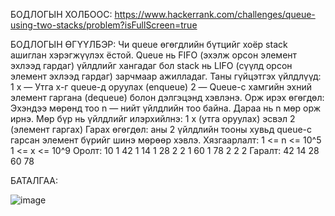 БОДЛОГЫН ХОЛБООС: https://www.hackerrank.com/challenges/queue-using-two-stacks/problem?isFullScreen=true

БОДЛОГЫН ӨГҮҮЛБЭР:
Чи queue өгөгдлийн бүтцийг хоёр stack ашиглан хэрэгжүүлэх ёстой. Queue нь FIFO (эхэлж орсон элемент эхлээд гардаг) үйлдлийг хангадаг бол stack нь LIFO (сүүлд орсон элемент эхлээд гардаг) зарчмаар ажилладаг.
Таны гүйцэтгэх үйлдлүүд:
1 x — Утга x-г queue-д оруулах (enqueue)
2 — Queue-с хамгийн эхний элемент гаргана (dequeue) болон дэлгэцэнд хэвлэнэ.
Орж ирэх өгөгдөл: Эхэндээ мөрөнд тоо n — нийт үйлдлийн тоо байна. Дараа нь n мөр орж ирнэ. Мөр бүр нь үйлдлийг илэрхийлнэ:
1 x (утга оруулах) эсвэл 2 (элемент гаргах)
Гарах өгөгдөл: аны 2 үйлдлийн тооны хувьд queue-с гарсан элемент бүрийг шинэ мөрөөр хэвлэ.
Хязгаарлалт:
1 <= n <= 10^5
1 <= x <= 10^9
Оролт:
10
1 42
1 14
1 28
2
2
1 60
1 78
2
2
2
Гаралт:
42
14
28
60
78


БАТАЛГАА:

 ![image](https://github.com/user-attachments/assets/dc966ba2-452e-48e8-b550-7d7b94d9184b)
